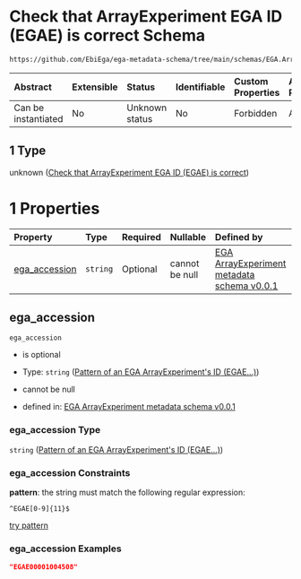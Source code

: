 # Check that ArrayExperiment EGA ID (EGAE) is correct Schema

```txt
https://github.com/EbiEga/ega-metadata-schema/tree/main/schemas/EGA.ArrayExperiment.json#/properties/object_id/allOf/1
```



| Abstract            | Extensible | Status         | Identifiable | Custom Properties | Additional Properties | Access Restrictions | Defined In                                                                          |
| :------------------ | :--------- | :------------- | :----------- | :---------------- | :-------------------- | :------------------ | :---------------------------------------------------------------------------------- |
| Can be instantiated | No         | Unknown status | No           | Forbidden         | Allowed               | none                | [EGA.ArrayExperiment.json*](../out/EGA.ArrayExperiment.json "open original schema") |

## 1 Type

unknown ([Check that ArrayExperiment EGA ID (EGAE) is correct](ega-1-properties-objects-ids-block-allof-check-that-arrayexperiment-ega-id-egae-is-correct.md))

# 1 Properties

| Property                        | Type     | Required | Nullable       | Defined by                                                                                                                                                                                                                                                                                                                                          |
| :------------------------------ | :------- | :------- | :------------- | :-------------------------------------------------------------------------------------------------------------------------------------------------------------------------------------------------------------------------------------------------------------------------------------------------------------------------------------------------- |
| [ega_accession](#ega_accession) | `string` | Optional | cannot be null | [EGA ArrayExperiment metadata schema v0.0.1](ega-1-properties-objects-ids-block-allof-check-that-arrayexperiment-ega-id-egae-is-correct-properties-pattern-of-an-ega-arrayexperiments-id-egae.md "https://github.com/EbiEga/ega-metadata-schema/tree/main/schemas/EGA.ArrayExperiment.json#/properties/object_id/allOf/1/properties/ega_accession") |

## ega_accession



`ega_accession`

*   is optional

*   Type: `string` ([Pattern of an EGA ArrayExperiment's ID (EGAE...)](ega-1-properties-objects-ids-block-allof-check-that-arrayexperiment-ega-id-egae-is-correct-properties-pattern-of-an-ega-arrayexperiments-id-egae.md))

*   cannot be null

*   defined in: [EGA ArrayExperiment metadata schema v0.0.1](ega-1-properties-objects-ids-block-allof-check-that-arrayexperiment-ega-id-egae-is-correct-properties-pattern-of-an-ega-arrayexperiments-id-egae.md "https://github.com/EbiEga/ega-metadata-schema/tree/main/schemas/EGA.ArrayExperiment.json#/properties/object_id/allOf/1/properties/ega_accession")

### ega_accession Type

`string` ([Pattern of an EGA ArrayExperiment's ID (EGAE...)](ega-1-properties-objects-ids-block-allof-check-that-arrayexperiment-ega-id-egae-is-correct-properties-pattern-of-an-ega-arrayexperiments-id-egae.md))

### ega_accession Constraints

**pattern**: the string must match the following regular expression: 

```regexp
^EGAE[0-9]{11}$
```

[try pattern](https://regexr.com/?expression=%5EEGAE%5B0-9%5D%7B11%7D%24 "try regular expression with regexr.com")

### ega_accession Examples

```json
"EGAE00001004508"
```
